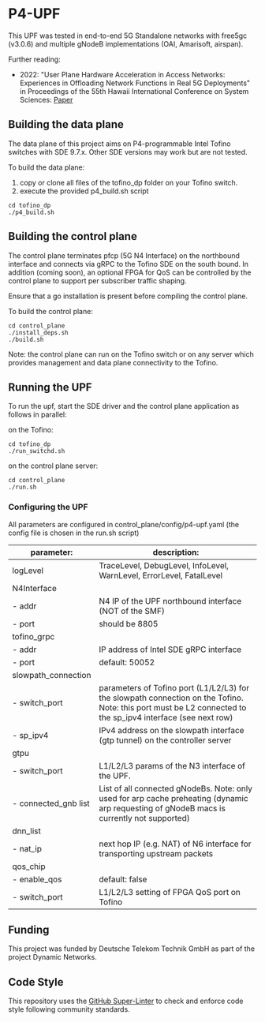 # P4-UPF

This UPF was tested in end-to-end 5G Standalone networks with free5gc (v3.0.6) and multiple gNodeB implementations (OAI, Amarisoft, airspan).

Further reading:
* 2022: "User Plane Hardware Acceleration in Access Networks: Experiences in Offloading Network Functions in Real 5G Deployments" in Proceedings of the 55th Hawaii International Conference on System Sciences: [Paper](https://scholarspace.manoa.hawaii.edu/bitstreams/565ccce0-ac0b-407c-8484-eb17c521fff4/download)


## Building the data plane

The data plane of this project aims on P4-programmable Intel Tofino switches with SDE 9.7.x. Other SDE versions may work but are not tested.

To build the data plane:
1. copy or clone all files of the tofino_dp folder on your Tofino switch.
2. execute the provided p4_build.sh script

```
cd tofino_dp
./p4_build.sh
```

## Building the control plane

The control plane terminates pfcp (5G N4 Interface) on the northbound interface and connects via gRPC to the Tofino SDE on the south bound.
In addition (coming soon), an optional FPGA for QoS can be controlled by the control plane to support per subscriber traffic shaping.

Ensure that a go installation is present before compiling the control plane. 

To build the control plane:


```
cd control_plane
./install_deps.sh
./build.sh
```

Note: the control plane can run on the Tofino switch or on any server which provides management and data plane connectivity to the Tofino.


## Running the UPF

To run the upf, start the SDE driver and the control plane application as follows in parallel:

on the Tofino:

```
cd tofino_dp
./run_switchd.sh
```

on the control plane server:
```
cd control_plane
./run.sh
```

### Configuring the UPF

All parameters are configured in control_plane/config/p4-upf.yaml  (the config file is chosen in the run.sh script)


| parameter: | description: |
|-----------|-------------|
|     logLevel      |       TraceLevel, DebugLevel, InfoLevel, WarnLevel, ErrorLevel, FatalLevel      |
|      N4Interface     |             |
|      - addr     |      N4 IP of the UPF northbound interface (NOT of the SMF)       |
|      - port    |       should be 8805      |
|     tofino_grpc      |             |
|      - addr     |     IP address of Intel SDE gRPC interface        |
|      - port     |      default: 50052       |
|    slowpath_connection       |             |
|     - switch_port       |      parameters of Tofino port (L1/L2/L3) for the slowpath connection on the Tofino. Note: this port must be L2 connected to the sp_ipv4 interface (see next row)       |
|     - sp_ipv4      |      IPv4 address on the slowpath interface (gtp tunnel) on the controller server       |
|    gtpu       |             |
|     - switch_port      |     L1/L2/L3 params of the N3 interface of the UPF.        |
|     - connected_gnb list      |     List of all connected gNodeBs. Note: only used for arp cache preheating (dynamic arp requesting of gNodeB macs is currently not supported)        |
|     dnn_list      |             |
|     - nat_ip      |      next hop IP (e.g. NAT) of N6 interface for transporting upstream packets    |
|     qos_chip      |             |
|     - enable_qos      |      default: false       |
|     - switch_port      |      L1/L2/L3 setting of FPGA QoS port on Tofino      |


## Funding

This project was funded by Deutsche Telekom Technik GmbH as part of the project Dynamic Networks.

## Code Style

This repository uses the
[GitHub Super-Linter](https://github.com/github/super-linter#super-linter) to
check and enforce code style following community standards.
